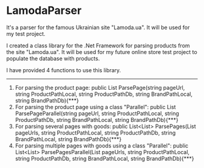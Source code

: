 # LamodaParser
It's a parser for the famous Ukrainian site "Lamoda.ua". It will be used for my test project.


I created a class library for the .Net Framework for parsing products from the site "Lamoda.ua".
It will be used for my future online store test project to populate the database with products.

 I have provided 4 functions to use this library. 
************************************************************
1) For parsing the product page:
   public List<Product> ParsePage(string pageUrl, string ProductPathLocal, string ProductPathDb, string BrandPathLocal, string BrandPathDb){***}
2) For parsing the product page using a class "Parallel":
   public List<Product> ParsePageParallel(string pageUrl, string ProductPathLocal, string ProductPathDb, string BrandPathLocal, string BrandPathDb){***}
3) For parsing several pages with goods:
   public List<List<Product>> ParsePages(List<string> pageUrls, string ProductPathLocal, string ProductPathDb, string BrandPathLocal, string BrandPathDb){***}
4) For parsing multiple pages with goods using a class "Parallel":
   public List<List<Product>> ParsePagesParallel(List<string> pageUrls, string ProductPathLocal, string ProductPathDb, string BrandPathLocal, string BrandPathDb){***}
